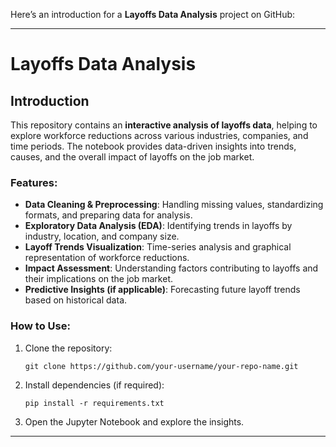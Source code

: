 Here’s an introduction for a **Layoffs Data Analysis** project on GitHub:  

---

# Layoffs Data Analysis  

## Introduction  

This repository contains an **interactive analysis of layoffs data**, helping to explore workforce reductions across various industries, companies, and time periods. The notebook provides data-driven insights into trends, causes, and the overall impact of layoffs on the job market.  

### Features:  
- **Data Cleaning & Preprocessing**: Handling missing values, standardizing formats, and preparing data for analysis.  
- **Exploratory Data Analysis (EDA)**: Identifying trends in layoffs by industry, location, and company size.  
- **Layoff Trends Visualization**: Time-series analysis and graphical representation of workforce reductions.  
- **Impact Assessment**: Understanding factors contributing to layoffs and their implications on the job market.  
- **Predictive Insights (if applicable)**: Forecasting future layoff trends based on historical data.  

### How to Use:  
1. Clone the repository:  
   ```
   git clone https://github.com/your-username/your-repo-name.git
   ```
2. Install dependencies (if required):  
   ```
   pip install -r requirements.txt
   ```
3. Open the Jupyter Notebook and explore the insights.  

---
